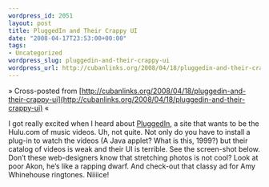 ```yaml
--- 
wordpress_id: 2051
layout: post
title: PluggedIn and Their Crappy UI
date: "2008-04-17T23:53:00+00:00"
tags: 
- Uncategorized
wordpress_slug: pluggedin-and-their-crappy-ui
wordpress_url: http://cubanlinks.org/2008/04/18/pluggedin-and-their-crappy-ui
---
```

&raquo; Cross-posted from [http://cubanlinks.org/2008/04/18/pluggedin-and-their-crappy-ui](http://cubanlinks.org/2008/04/18/pluggedin-and-their-crappy-ui) &laquo;

<p>I got really excited when I heard about <a href="http://www.techmeme.com/080416/p14#a080416p14">PluggedIn</a>, a site that wants to be the Hulu.com of music videos.  Uh, not quite.  Not only do you have to install a plug-in to watch the videos (A Java applet? What is this, 1999?) but their catalog of videos is weak and their UI is terrible.  See the screen-shot below.  Don&#8217;t these web-designers know that stretching photos is not cool?  Look at poor Akon, he&#8217;s like a rapping dwarf.  And check-out that classy ad for Amy Whinehouse ringtones.  Niiiice!</p>


<p><a href="http://cubanlinks.org/assets/2008/4/17/pluggedin.jpg"><img src="http://cubanlinks.org/assets/2008/4/17/pluggedin_thumb.jpg" alt="" /></a></p>

